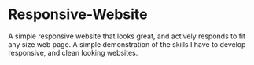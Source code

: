 # Responsive-Website

A simple responsive website that looks great, and actively responds to fit any size web page. A simple demonstration of the skills I have to develop responsive, and clean looking websites.
